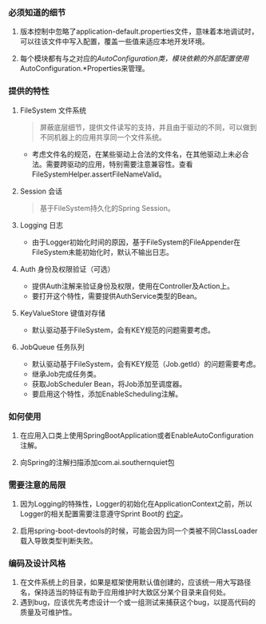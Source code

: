 ### 必须知道的细节
1. 版本控制中忽略了application-default.properties文件，意味着本地调试时，可以往该文件中写入配置，覆盖一些值来适应本地开发环境。

1. 每个模块都有与之对应的*AutoConfiguration类，模块依赖的外部配置使用*AutoConfiguration.*Properties来管理。

### 提供的特性
1. FileSystem 文件系统
    > 屏蔽底层细节，提供文件读写的支持，并且由于驱动的不同，可以做到不同机器上的应用共享同一个文件系统。

    - 考虑文件名的规范，在某些驱动上合法的文件名，在其他驱动上未必合法。需要跨驱动的应用，特别需要注意兼容性。查看FileSystemHelper.assertFileNameValid。

1. Session 会话
    > 基于FileSystem持久化的Spring Session。

1. Logging 日志
    - 由于Logger初始化时间的原因，基于FileSystem的FileAppender在FileSystem未能初始化时，默认不输出日志。
    
1. Auth 身份及权限验证（可选）
    - 提供Auth注解来验证身份及权限，使用在Controller及Action上。  
    - 要打开这个特性，需要提供AuthService类型的Bean。
    
1. KeyValueStore 键值对存储
    - 默认驱动基于FileSystem，会有KEY规范的问题需要考虑。
    
1. JobQueue 任务队列
    - 默认驱动基于FileSystem，会有KEY规范（Job.getId）的问题需要考虑。
    - 继承Job完成任务类。
    - 获取JobScheduler Bean，将Job添加至调度器。
    - 要启用这个特性，添加EnableScheduling注解。


### 如何使用
1. 在应用入口类上使用SpringBootApplication或者EnableAutoConfiguration注解。

1. 向Spring的注解扫描添加com.ai.southernquiet包


### 需要注意的局限
1. 因为Logging的特殊性，Logger的初始化在ApplicationContext之前，所以Logger的相关配置需要注意遵守Sprint Boot的
[约定](http://docs.spring.io/spring-boot/docs/1.5.3.RELEASE/reference/htmlsingle/#boot-features-logging)。

1. 启用spring-boot-devtools的时候，可能会因为同一个类被不同ClassLoader载入导致类型判断失败。


### 编码及设计风格
1. 在文件系统上的目录，如果是框架使用默认值创建的，应该统一用大写路径名，保持适当的特征有助于应用维护时大致区分某个目录来自何处。
1. 遇到bug，应该优先考虑设计一个或一组测试来捕获这个bug，以提高代码的质量及可维护性。